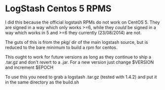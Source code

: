 # LogStash Centos 5 RPMS

I did this because the official logstash RPMs do not work on CentOS 5. 
They are signed in a way which only works >=6, while they *could* be signed
in a way which works in 5 and >=6 they currently (23/08/2014) are not.

The guts of this is from the pkg/ dir of the main logstash source, but is 
reduced to the bare minimum to build a rpm for centos. 

This ought to work for future versions as long as they continue to ship a 
.tar.gz and don't revert to a .jar. For a new version just change $VERSION
and increment $EPOCH

To use this you need to grab a logstash .tar.gz (tested with 1.4.2) and put 
it in the same directory as the build.sh
